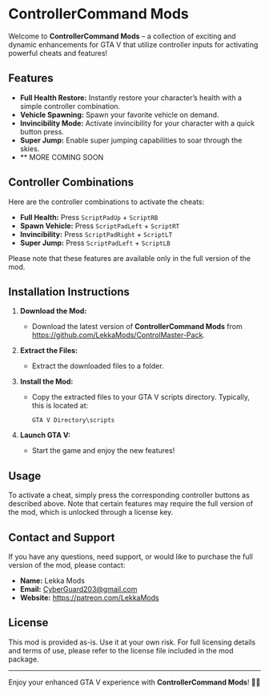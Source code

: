 # **ControllerCommand Mods**

Welcome to **ControllerCommand Mods** – a collection of exciting and dynamic enhancements for GTA V that utilize controller inputs for activating powerful cheats and features!

## **Features**

- **Full Health Restore:** Instantly restore your character’s health with a simple controller combination.
- **Vehicle Spawning:** Spawn your favorite vehicle on demand.
- **Invincibility Mode:** Activate invincibility for your character with a quick button press.
- **Super Jump:** Enable super jumping capabilities to soar through the skies.
- ** MORE COMING SOON

## **Controller Combinations**

Here are the controller combinations to activate the cheats:

- **Full Health:** Press `ScriptPadUp` + `ScriptRB`
- **Spawn Vehicle:** Press `ScriptPadLeft` + `ScriptRT`
- **Invincibility:** Press `ScriptPadRight` + `ScriptLT`
- **Super Jump:** Press `ScriptPadLeft` + `ScriptLB`

Please note that these features are available only in the full version of the mod. 

## **Installation Instructions**

1. **Download the Mod:**
   - Download the latest version of **ControllerCommand Mods** from https://github.com/LekkaMods/ControlMaster-Pack.

2. **Extract the Files:**
   - Extract the downloaded files to a folder.

3. **Install the Mod:**
   - Copy the extracted files to your GTA V scripts directory. Typically, this is located at:
     ```
     GTA V Directory\scripts
     ```

4. **Launch GTA V:**
   - Start the game and enjoy the new features!

## **Usage**

To activate a cheat, simply press the corresponding controller buttons as described above. Note that certain features may require the full version of the mod, which is unlocked through a license key.

## **Contact and Support**

If you have any questions, need support, or would like to purchase the full version of the mod, please contact:

- **Name:** Lekka Mods
- **Email:** CyberGuard203@gmail.com
- **Website:** https://patreon.com/LekkaMods

## **License**

This mod is provided as-is. Use it at your own risk. For full licensing details and terms of use, please refer to the license file included in the mod package.

---

Enjoy your enhanced GTA V experience with **ControllerCommand Mods**! 🚗💨

